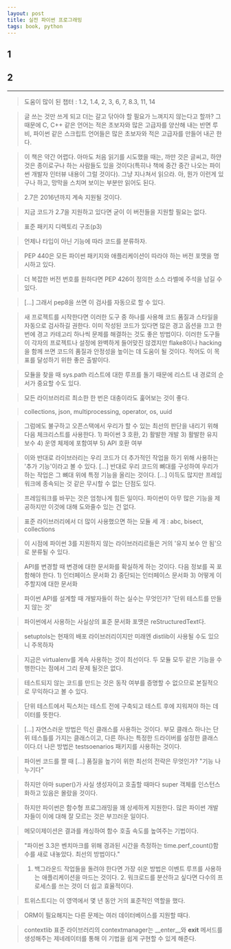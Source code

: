 ```yaml
---
layout: post
title: 실전 파이썬 프로그래밍
tags: book, python
---
```


## 1



## 2



-----

> 도움이 많이 된 챕터 : 1.2, 1.4, 2, 3, 6, 7, 8.3, 11, 14

> 글 쓰는 것만 쓰게 되고 더는 갈고 닦아야 할 필요가 느껴지지 않는다고 할까? 그 때문에 C, C++ 같은 언어는 적은 초보자와 많은 고급자를 양산해 내는 반면 루비, 파이썬 같은 스크립트 언어들은 많은 초보자와 적은 고급자를 만들어 내곤 한다.

> 이 책은 약간 어렵다. 아마도 처음 읽기를 시도했을 때는, 까만 것은 글씨고, 하얀 것은 종이로구나 하는 사람들도 있을 것이다(특히나 책에 중간 중간 나오는 파이썬 개발자 인터뷰 내용이 그럴 것이다). 그냥 지나쳐서 읽으라. 아, 뭔가 이런게 있구나 하고, 망막을 스치며 보이는 부분만 읽어도 된다.

> 2.7은 2016년까지 계속 지원될 것이다.

> 지금 코드가 2.7을 지원하고 있다면 굳이 이 버전들을 지원할 필요는 없다.

> 표준 패키지 디렉토리 구조(p3)

> 언제나 타입이 아닌 기능에 따라 코드를 분류하자.

> PEP 440은 모든 파이썬 패키지와 애플리케이션이 따라야 하는 버전 포맷을 명시하고 있다.

> 더 복잡한 버전 번호를 원하다면 PEP 426이 정의한 소스 라벨에 주석을 남길 수 있다.

> [...] 그래서 pep8을 쓰면 이 검사를 자동으로 할 수 있다.

> 새 프로젝트를 시작한다면 이러한 도구 중 하나를 사용해 코드 품질과 스타일을 자동으로 검사하길 권한다. 이미 작성된 코드가 있다면 많은 경고 옵션을 끄고 한 번에 경고 카테고리 하나씩 문제를 해결하는 것도 좋은 방법이다. 이러한 도구들이 각자의 프로젝트나 설정에 완벽하게 들어맞진 않겠지만 flake8이나 hacking을 함께 쓰면 코드의 품질과 안정성을 높이는 데 도움이 될 것이다. 적어도 이 목표를 달성하기 위한 좋은 출발이다.

> 모듈을 찾을 때 sys.path 리스트에 대한 루프를 돌기 때문에 리스트 내 경로의 순서가 중요할 수도 있다.

> 모든 라이브러리르 최소한 한 번은 대충이라도 훑어보는 것이 좋다.
 
> collections, json, multiprocessing, operator, os, uuid
 
> 그럼에도 불구하고 오픈스택에서 우리가 할 수 있는 최선의 판단을 내리기 위해 다음 체크리스트를 사용한다. 1) 파이썬 3 호환, 2) 활발한 개발 3) 활발한 유지 보수 4) 운영 체제에 포함여부 5) API 호환 여부  

> 이와 반대로 라이브러리는 우리 코드가 더 추가적인 작업을 하기 위해 사용하는 '추가 기능'이라고 볼 수 있다. [...] 반대로 우리 코드의 뼈대를 구성하여 우리가 하는 작업은 그 뼈대 위에 특정 기능을 올리는 것이다. [...] 이득도 많지만 프레임워크에 종속되는 것 같은 무시할 수 없는 단점도 있다.

> 프레임워크를 바꾸는 것은 엄청나게 힘든 일이다. 파이썬이 아무 많은 기능을 제공하지만 이것에 대해 도와줄수 있는 건 없다.

> 표준 라이브러리에서 더 많이 사용했으면 하는 모듈 세 개 : abc, bisect, collections

> 이 시점에 파이썬 3를 지원하지 않는 라이브러리르들은 거의 '유지 보수 안 됨'으로 분류될 수 있다.

> API를 변경할 때 변경에 대한 문서화를 확실하게 하는 것이다. 다음 정보를 꼭 포함해야 한다. 1) 인터페이스 문서화 2) 중단되는 인터페이스 문서화 3) 어떻게 이주할지에 대한 문서화

> 파이썬 API를 설계할 때 개발자들이 하는 실수는 무엇인가? '단위 테스트를 만들지 않는 것'

> 파이썬에서 사용하는 사실상의 표준 문서화 포맷은 reStructuredText다.

> setuptols는 현재의 배포 라이브러리이지만 미래엔 distlib이 사용될 수도 있으니 주목하자

> 지금은 virtualenv를 게속 사용하는 것이 최선이다. 두 모듈 모두 같은 기능을 수행한다는 점에서 그리 문제 될것은 없다.

> 테스트되지 않는 코드를 만드는 것은 동작 여부를 증명할 수 없으므로 본질적으로 무익하다고 볼 수 있다.

> 단위 테스트에서 픽스처는 테스트 전에 구축되고 테스트 후에 지워져야 하는 데이터를 뜻한다.

> [...] 자연스러운 방법은 믹신 클래스를 사용하는 것이다. 부모 클래스 하나는 단위 테스틀를 가지는 클래스이고, 다른 하나는 특정한 드라이버를 설정한 클래스이다.더 나은 방법은 testsoenarios 패키지를 사용하는 것이다.

> 파이썬 코드를 짤 때 [...] 품질을 높기이 위한 최선의 전략은 무엇인가? "기능 나누기다"

> 하지만 아마 super()가 사실 생성자이고 호출할 때마다 super 객체를 인스턴스화하고 있음은 몰랐을 것이다.

> 하지만 파이썬은 함수형 프로그래밍을 꽤 상세하게 지원한다. 많은 파이썬 개발자들이 이에 대해 잘 모르는 것은 부끄러운 일이다.

> 메모이제이션은 결과를 캐싱하여 함수 호출 속도를 높여주는 기법이다.

> "파이썬 3.3은 벤치마크를 위해 경과된 시간을 측정하는 time.perf_count()함수를 새로 내놓았다. 최선의 방법이다."

> 1. 백그라운드 작업들을 돌려야 한다면 가장 쉬운 방법은 이벤트 루프를 사용하는 애플리케이션을 마드는 것이다. 2. 워크로드를 분산하고 싶다면 다수의 프로세스를 쓰는 것이 더 쉽고 효율적이다.

> 트위스트디는 이 영역에서 몇 년 동안 거의 표준적인 역할을 했다.

> ORM이 필요해지는 다른 문제는 여러 데이터베이스를 지원할 때다.

> contextlib 표준 라이브러리의 contextmanager는 __enter__와 __exit__ 메서드를 생성해주는 제네레이터를 통해 이 기법을 쉽게 구현할 수 있게 해준다.